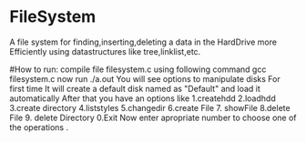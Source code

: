 # FileSystem
A file system for finding,inserting,deleting a data in the HardDrive more Efficiently using datastructures like tree,linklist,etc.

#How to run:
  compile file filesystem.c using following command
  gcc filesystem.c 
  now run ./a.out
  You will see options to manipulate disks
  For first time It will create a default disk named as "Default" and load it automatically
  After that you have an options like
  1.createhdd	2.loadhdd	3.create directory	4.liststyles	5.changedir	 6.create File 	 7. showFile 8.delete File 9. delete Directory 0.Exit
  Now enter apropriate number to choose one of the operations .
  
  
